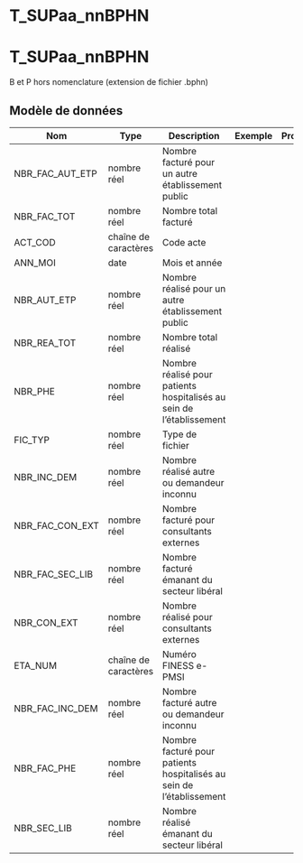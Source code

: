 # T_SUPaa_nnBPHN

<!-- ATTENTION : Ne pas supprimer ou modifier la ligne ci-dessous -->
# T_SUPaa_nnBPHN

B et P hors nomenclature (extension de fichier .bphn)


## Modèle de données

|Nom|Type|Description|Exemple|Propriétés|
|-|-|-|-|-|
|NBR_FAC_AUT_ETP|nombre réel|Nombre facturé pour un autre établissement public|||
|NBR_FAC_TOT|nombre réel|Nombre total facturé|||
|ACT_COD|chaîne de caractères|Code acte|||
|ANN_MOI|date|Mois et année|||
|NBR_AUT_ETP|nombre réel|Nombre réalisé pour un autre établissement public|||
|NBR_REA_TOT|nombre réel|Nombre total réalisé|||
|NBR_PHE|nombre réel|Nombre réalisé pour  patients hospitalisés au sein de l’établissement|||
|FIC_TYP|nombre réel|Type de fichier|||
|NBR_INC_DEM|nombre réel|Nombre réalisé autre ou demandeur inconnu|||
|NBR_FAC_CON_EXT|nombre réel|Nombre facturé pour consultants externes|||
|NBR_FAC_SEC_LIB|nombre réel|Nombre facturé  émanant du secteur libéral|||
|NBR_CON_EXT|nombre réel|Nombre réalisé pour consultants externes|||
|ETA_NUM|chaîne de caractères|Numéro FINESS e-PMSI|||
|NBR_FAC_INC_DEM|nombre réel|Nombre facturé autre ou demandeur inconnu|||
|NBR_FAC_PHE|nombre réel|Nombre facturé pour patients hospitalisés au sein de l’établissement|||
|NBR_SEC_LIB|nombre réel|Nombre réalisé émanant du secteur libéral|||

<!-- ATTENTION : Ne pas supprimer ou modifier la ligne ci-dessus -->
